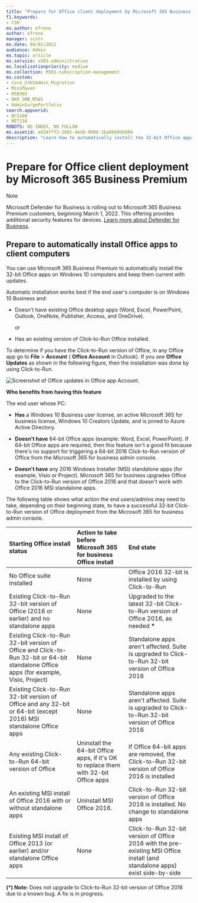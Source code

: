 ```yaml
---
title: "Prepare for Office client deployment by Microsoft 365 Business Premium"
f1.keywords:
- CSH
ms.author: efrene
author: efrene
manager: scotv
ms.date: 04/01/2022
audience: Admin
ms.topic: article
ms.service: o365-administration
ms.localizationpriority: medium
ms.collection: M365-subscription-management 
ms.custom:
- Core_O365Admin_Migration
- MiniMaven
- MSB365
- OKR_SMB_M365
- AdminSurgePortfolio
search.appverid:
- BCS160
- MET150
ROBOTS: NO INDEX, NO FOLLOW
ms.assetid: ed34fff3-2881-4ed4-9906-1ba6bb8dd804
description: "Learn how to automatically install the 32-bit Office apps on Windows 10 computers and keep them updated."
---
```


# Prepare for Office client deployment by Microsoft 365 Business Premium

> [!NOTE]
> Microsoft Defender for Business is rolling out to Microsoft 365 Business Premium customers, beginning March 1, 2022. This offering provides additional security features for devices. [Learn more about Defender for Business](../security/defender-business/mdb-overview.md).

## Prepare to automatically install Office apps to client computers

You can use Microsoft 365 Business Premium to automatically install the 32-bit Office apps on Windows 10 computers and keep them current with updates.
  
Automatic installation works best if the end user's computer is on Windows 10 Business and:
  
- Doesn't have existing Office desktop apps (Word, Excel, PowerPoint, Outlook, OneNote, Publisher, Access, and OneDrive).
    
    or
    
- Has an existing version of Click-to-Run Office installed.
    
To determine if you have the Click-to-Run version of Office, in any Office app go to **File** \> **Account** ( **Office Account** in Outlook). If you see **Office Updates** as shown in the following figure, then the installation was done by using Click-to-Run. 
  
![Screenshot of Office updates in Office app Account.](./../media/e3439380-fa43-4ed6-ae5d-64851c297df5.png)
  
 **Who benefits from having this feature**
  
The end user whose PC:
  
- **Has**  a Windows 10 Business user license, an active Microsoft 365 for business license, Windows 10 Creators Update, and is joined to Azure Active Directory. 
    
- **Doesn't have** 64-bit Office apps (example: Word, Excel, PowerPoint). If 64-bit Office apps are required, then this feature isn't a good fit because there's no support for triggering a 64-bit 2016 Click-to-Run version of Office from the Microsoft 365 for business admin console. 
    
- **Doesn't have** any 2016 Windows Installer (MSI) standalone apps (for example, Visio or Project). Microsoft 365 for business upgrades Office to the Click-to-Run version of Office 2016 and that doesn't work with Office 2016 MSI standalone apps. 
    
The following table shows what action the end users/admins may need to take, depending on their beginning state, to have a successful 32-bit Click-to-Run version of Office deployment from the Microsoft 365 for business admin console.<br/>


|Starting Office install status|Action to take before Microsoft 365 for business Office install|End state|
|:-----|:-----|:-----|
|No Office suite installed  |None  |Office 2016 32-bit is installed by using Click-to-Run  |
|Existing Click-to-Run 32-bit version of Office (2016 or earlier) and no standalone apps  |None  |Upgraded to the latest 32-bit Click-to-Run version of Office 2016, as needed **\*** |
|Existing Click-to-Run 32-bit version of Office and Click-to-Run 32-bit or 64-bit standalone Office apps (for example, Visio, Project)  |None  |Standalone apps aren't affected. Suite is upgraded to Click-to-Run 32-bit version of Office 2016  |
|Existing Click-to-Run 32-bit version of Office and any 32-bit or 64-bit (except 2016) MSI standalone Office apps  |None  |Standalone apps aren't affected. Suite is upgraded to Click-to-Run 32-bit version of Office 2016  |
|Any existing Click-to-Run 64-bit version of Office  |Uninstall the 64-bit Office apps, if it's OK to replace them with 32-bit Office apps  |If Office 64-bit apps are removed, the Click-to-Run 32-bit version of Office 2016 is installed  |
|An existing MSI install of Office 2016 with or without standalone apps  |Uninstall MSI Office 2016.  |Click-to-Run 32-bit version of Office 2016 is installed. No change to standalone apps  |
|Existing MSI install of Office 2013 (or earlier) and/or standalone Office apps  |None  |Click-to-Run 32-bit version of Office 2016 with the pre-existing MSI Office install (and standalone apps) exist side-by-side  |
   
 **(\*) Note:** Does not upgrade to Click-to-Run 32-bit version of Office 2016 due to a known bug. A fix is in progress. 
  